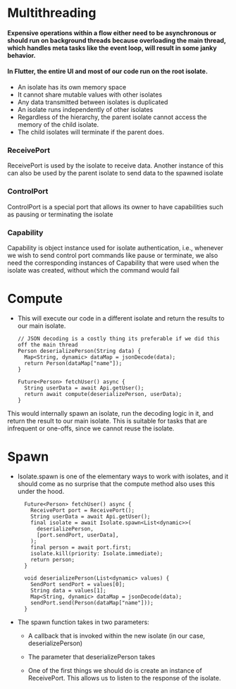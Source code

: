 # Multithreading

#### Expensive operations within a flow either need to be asynchronous or should run on background threads because overloading the main thread, which handles meta tasks like the event loop, will result in some janky behavior.
#### In Flutter, the entire UI and most of our code run on the root isolate.

- An isolate has its own memory space
- It cannot share mutable values with other isolates
- Any data transmitted between isolates is duplicated
- An isolate runs independently of other isolates
- Regardless of the hierarchy, the parent isolate cannot access the memory of the child isolate.
- The child isolates will terminate if the parent does.

### ReceivePort 
ReceivePort is used by the isolate to receive data. Another instance of this can also be used by the parent isolate to send data to the spawned isolate

### ControlPort
ControlPort is a special port that allows its owner to have capabilities such as pausing or terminating the isolate

### Capability
Capability is object instance used for isolate authentication, 
i.e., whenever we wish to send control port commands like pause or terminate, 
we also need the corresponding instances of Capability that were used when the isolate was created, without which the command would fail


# Compute
- This will execute our code in a different isolate and return the results to our main isolate.

      // JSON decoding is a costly thing its preferable if we did this off the main thread
      Person deserializePerson(String data) {
        Map<String, dynamic> dataMap = jsonDecode(data);
        return Person(dataMap["name"]);
      }

      Future<Person> fetchUser() async {
        String userData = await Api.getUser();
        return await compute(deserializePerson, userData);
      }

This would internally spawn an isolate, run the decoding logic in it, and return the result to our main isolate. 
This is suitable for tasks that are infrequent or one-offs, since we cannot reuse the isolate.

# Spawn
- Isolate.spawn is one of the elementary ways to work with isolates, 
  and it should come as no surprise that the compute method also uses this under the hood.

        Future<Person> fetchUser() async {
          ReceivePort port = ReceivePort();
          String userData = await Api.getUser();
          final isolate = await Isolate.spawn<List<dynamic>>(
            deserializePerson,
            [port.sendPort, userData],
          );
          final person = await port.first;
          isolate.kill(priority: Isolate.immediate);
          return person;
        }

        void deserializePerson(List<dynamic> values) {
          SendPort sendPort = values[0];
          String data = values[1];
          Map<String, dynamic> dataMap = jsonDecode(data);
          sendPort.send(Person(dataMap["name"]));
        }

- The spawn function takes in two parameters:
  - A callback that is invoked within the new isolate (in our case, deserializePerson)
  - The parameter that deserializePerson takes

  - One of the first things we should do is create an instance of ReceivePort. 
    This allows us to listen to the response of the isolate.
